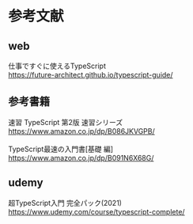 # 参考文献

## web
仕事ですぐに使えるTypeScript<br>
https://future-architect.github.io/typescript-guide/<br>


## 参考書籍
速習 TypeScript 第2版 速習シリーズ<br>
https://www.amazon.co.jp/dp/B086JKVGPB/<br>
<br>
TypeScript最速の入門書[基礎 編]<br>
https://www.amazon.co.jp/dp/B091N6X68G/

## udemy
超TypeScript入門 完全パック(2021)
https://www.udemy.com/course/typescript-complete/
